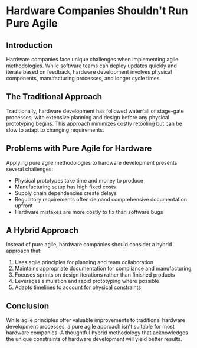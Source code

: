 # Hardware Companies Shouldn't Run Pure Agile

## Introduction

Hardware companies face unique challenges when implementing agile methodologies. While software teams can deploy updates quickly and iterate based on feedback, hardware development involves physical components, manufacturing processes, and longer cycle times.

## The Traditional Approach

Traditionally, hardware development has followed waterfall or stage-gate processes, with extensive planning and design before any physical prototyping begins. This approach minimizes costly retooling but can be slow to adapt to changing requirements.

## Problems with Pure Agile for Hardware

Applying pure agile methodologies to hardware development presents several challenges:

- Physical prototypes take time and money to produce
- Manufacturing setup has high fixed costs
- Supply chain dependencies create delays
- Regulatory requirements often demand comprehensive documentation upfront
- Hardware mistakes are more costly to fix than software bugs

## A Hybrid Approach

Instead of pure agile, hardware companies should consider a hybrid approach that:

1. Uses agile principles for planning and team collaboration
2. Maintains appropriate documentation for compliance and manufacturing
3. Focuses sprints on design iterations rather than finished products
4. Leverages simulation and rapid prototyping where possible
5. Adapts timelines to account for physical constraints

## Conclusion

While agile principles offer valuable improvements to traditional hardware development processes, a pure agile approach isn't suitable for most hardware companies. A thoughtful hybrid methodology that acknowledges the unique constraints of hardware development will yield better results. 